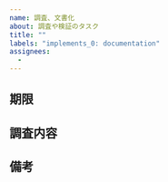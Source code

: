 ```yaml
---
name: 調査、文書化
about: 調査や検証のタスク
title: ""
labels: "implements_0: documentation"
assignees:
  -
---
```


## 期限

## 調査内容

## 備考
